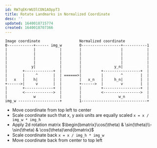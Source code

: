 ```yaml
---
id: RW7qEKrWU3lCON1AOppT3
title: Rotate Landmarks in Normalized Coordinate
desc: ''
updated: 1640018715774
created: 1640018707366
---
```


```
Image coordinate                  Normalized coordinate
0------------+------ img_w        0------------------+-----------1
|            |           |        |                  |           |
|            |           |        |                  |           |
|            |           |        |                  |           |
|            |           |        |                  |           |
|           y|           |        |               y_n|           |
|       +-------------+  |        |         +-----------------+  |
|       |     ^       |  | ======>|         |        ^        |  |
|   x   |    h|       |  |        |   x_n   |     h_n|        |  |
+------>|     v       |  |        +------>  |        v        |  |
|       +-------------+  |        |         +-----------------+  |
|       <------------->  |        |         <----------------->  |
|            w           |        |                 w_n          |
img_w -------------------+        1------------------------------+
```

- Move coordinate from top left to center
- Scale coordinate such that x, y axis units are equally scaled `x = x / img_w * img_h`
- Apply 2d rotation matrix $\begin{bmatrix}\cos(\theta) & \sin(\theta)\\-\sin(\theta) & \cos(\theta)\end{bmatrix}$
- Scale coordinate back `x = x / img_h * img_w`
- Move coordinate back from center to top left
